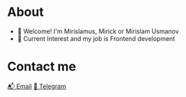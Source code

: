 # About
-  👋 Welcome! I'm Mirislamus, Mirick or Mirislam Usmanov   
-   💪 Current Interest and my job is Frontend development

# Contact me
<a href="mailto:mirislamus@gmail.com">📬 Email</a>
<a href="https://t.me/mirislamus">📱 Telegram</a>
